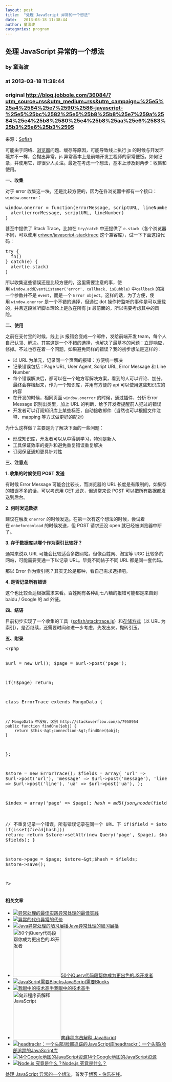 ```yaml
---
layout: post
title:  "处理 JavaScript 异常的一个想法"
date:   2013-03-18 11:38:44
author: 童海波
categories: program
---
```


## 处理 JavaScript 异常的一个想法
### by 童海波
### at 2013-03-18 11:38:44
### original <http://blog.jobbole.com/36084/?utm_source=rss&utm_medium=rss&utm_campaign=%25e5%25a4%2584%25e7%2590%2586-javascript-%25e5%25bc%2582%25e5%25b8%25b8%25e7%259a%2584%25e4%25b8%2580%25e4%25b8%25aa%25e6%2583%25b3%25e6%25b3%2595>

<p>来源：<a href="http://sofish.de/2144">Sofish</a></p>
<p>可能由于网络、<span><a href="http://blog.jobbole.com/12749/" title="浏览器">浏览器</a></span>问题、缓存等原因，可能导致线上执行 js 的时候与开发环境并不一样，会抛出异常。js 异常基本上是前端开发工程师的家常便饭。如何记录，并使用它，却很少人关注。最近在考虑一个想法，基本上涉及到两步：收集和使用。</p>
<p><strong>一、收集</strong></p>
<p>对于 error 收集这一块，还是比较方便的，因为在各浏览器中都有一个接口：<code>window.onerror</code>：</p>
<pre>window.onerror = function(errorMessage, scriptURL, lineNumber) {
  alert(errorMessage, scriptURL, lineNumber)
}</pre>
<p>甚至中提供了 Stack Trace，比如在 <code>try/catch</code> 中还提供了 <code>e.stack</code>（各个浏览器不同，可以使用 <a href="https://github.com/eriwen/javascript-stacktrace">eriwen/javascript-stacktrace</a> 这个兼容库），试一下下面这段代码：</p>
<pre>try {
  fn()
} catch(e) {
  alert(e.stack)
}</pre>
<p>所以收集这些错误还是比较方便的，这里需要注意的事，使用 <code>window.addEventListener('error', callback, isBubble)</code> 中<code>callback</code> 的第一个参数并不是 <code>event</code>，而是一个 <code>Error object</code>。这样的话，为了方便，使用 <code>window.onerror</code> 是一个不错的选择，但通过 dot 操作符监听的事件是可以重载的，并且这段监听脚本理论上是放在所有 js 最前面的，所以需要考虑其中的风险。</p>
<p><strong>二、使用</strong></p>
<p>之前在支付宝的时候，线上 js 报错会变成一个邮件，发给前端开发 team，每个人自己认领、解决。其实这是一个不错的选择，也解决了最基本的问题：立即响应，修掉。不过也存在着一个问题，如果避免同样的错误？我的初步想法是这样的：</p>
<ul>
<li>以 URL 为单元，记录同一个页面的报错：方便统一解决</li>
<li>记录错误包括：Page URL, User Agent, Script URL, Error Message 和 Line Number</li>
<li>每个错误解决后，都可以在一个地方写解决方案，看到的人可以评论、加分，最终会存档起来，作为一个知识库，并用有方便的 api 可以使用这些知识库的内容</li>
<li>在开发的时候，相同页面 <code>window.onerror</code> 的时候，通过插件，分析 Error Message 识别出类型，加上 URL 的判断，给予开发者提醒前人犯过的错误</li>
<li>开发者可以订阅知识库上某些标签，自动接收邮件（当然也可以根据文件注释、mapping 等方式做更好的配对）</li>
</ul>
<p>为什么这样做？主要是为了解决下面的一些问题：</p>
<ul>
<li>形成知识库，开发者可以从中得到学习，特别是新人</li>
<li>工具保证效率的提升和避免重复错误重复解决</li>
<li>订阅保证通知更具针对性</li>
</ul>
<p><strong>三、注意点</strong></p>
<p><strong>1. 收集的时候使用 POST 发送</strong></p>
<p>有时候 Error Message 可能会比较长，而浏览器的 URL 长度是有限制的，如果存的错误不多的话，可以考虑用 GET 发送，但通常来说 POST 可以把所有数据都发送到后台。</p>
<p><strong>2. 何时发送数据</strong></p>
<p>建议在触发 <code>onerror</code> 的时候发送。在第一次有这个想法的时候，尝试着在 <code>onbeforeonload</code> 的时候发送，但 POST 请求还没 open 就已经被浏览器中断了。</p>
<p><strong>3. 存于数据库以哪个作为索引比较好？</strong></p>
<p>通常来说以 URL 可能会比较适合多数网站。但像百姓网、淘宝等 UGC 比较多的网站，可能需要变通一下以记录 URL。毕竟不同帖子不同 URL 都是同一套代码。</p>
<p>那以 Error 作为索引呢？其实无论是那种，看自己需求选择吧。</p>
<p><strong>4. 是否记录所有错误</strong></p>
<p>这个也比较合适根据需求来看。百姓网有各种乱七八糟的报错可能都是来自到 baidu / Google 的 ad 外链。</p>
<p><strong>四、结语</strong></p>
<p>目前初步实现了一个收集的工具（<a href="https://github.com/sofish/stacktrace.js">sofish/stacktrace.js</a>）和<a href="http://sofish.de/2144#hash_store">存储方式</a>（以 URL 为索引），是否继续，还需要时间和进一步考虑，先发出来，抛砖引玉。</p>
<p><strong>五、附录</strong></p>
<pre>&lt;?php
 
$url = new Url();
$page = $url-&gt;post(&#39;page&#39;);
 
if(!$page) return;
 
class ErrorTrace extends MongoData {
 
    // MongoData 中没有，区别 http://stackoverflow.com/a/7958954
    public function findOne($obj) {
        return $this-&gt;connection-&gt;findOne($obj);
    }
};
 
$store = new ErrorTrace();
$fields = array(
  &#39;url&#39; =&gt; $url-&gt;post(&#39;url&#39;),
	&#39;message&#39; =&gt; $url-&gt;post(&#39;message&#39;),
	&#39;line&#39; =&gt; $url-&gt;post(&#39;line&#39;),
	&#39;ua&#39; =&gt; $url-&gt;post(&#39;ua&#39;),
);
 
$index = array(&#39;page&#39; =&gt; $page);
$hash = md5(json_encode($fields));
 
// 不重复记录一个错误，所有错误记录在同一个 URL 下
if($field = $store-&gt;findOne($index)) {
    if(isset($field[$hash])) return;
    return $store-&gt;setAttr(new Query(&#39;page&#39;, $page), $hash, $fields);
}
 
$store-&gt;page = $page;
$store-&gt;$hash = $fields;
$store-&gt;save();
 
?&gt;</pre>
<h4>相关文章</h4>
<ul>
<li><a href="http://blog.jobbole.com/18291/"><img src="http://blog.jobbole.com/wp-content/uploads/2011/11/Java-programming-language-logo.jpg" alt="异常处理的最佳实践"></a><a href="http://blog.jobbole.com/18291/">异常处理的最佳实践</a></li>
<li><a href="http://blog.jobbole.com/844/"><img src="http://blog.jobbole.com/wp-content/plugins/wordpress-23-related-posts-plugin/static/thumbs/14.jpg" alt="异常的代价"></a><a href="http://blog.jobbole.com/844/">异常的代价</a></li>
<li><a href="http://blog.jobbole.com/30230/"><img src="http://blog.jobbole.com/wp-content/uploads/2013/02/java-black-1-150x150.jpg" alt="Java异常处理的陋习展播"></a><a href="http://blog.jobbole.com/30230/">Java异常处理的陋习展播</a></li>
<li><a href="http://blog.jobbole.com/18513/"><img width="150" height="150" src="http://blog.jobbole.com/wp-content/uploads/2012/04/snippets-150x150.jpg" alt="50个jQuery代码段帮你成为更出色的JS开发者"></a><a href="http://blog.jobbole.com/18513/">50个jQuery代码段帮你成为更出色的JS开发者</a></li>
<li><a href="http://blog.jobbole.com/12042/"><img src="http://blog.jobbole.com/wp-content/uploads/2011/06/javascript-logo.png" alt="JavaScript需要Blocks"></a><a href="http://blog.jobbole.com/12042/">JavaScript需要Blocks</a></li>
<li><a href="http://blog.jobbole.com/36327/"><img src="http://blog.jobbole.com/wp-content/uploads/2011/06/javascript-logo.png" alt="我眼中的技术高手"></a><a href="http://blog.jobbole.com/36327/">我眼中的技术高手</a></li>
<li><a href="http://blog.jobbole.com/24602/"><img width="150" height="150" src="http://blog.jobbole.com/wp-content/uploads/2012/07/Explaining-What-JavaScript-is-to-Non-programmers-150x150.jpg" alt="向非程序员解释 JavaScript"></a><a href="http://blog.jobbole.com/24602/">向非程序员解释 JavaScript</a></li>
<li><a href="http://blog.jobbole.com/31213/"><img src="http://blog.jobbole.com/wp-content/uploads/2013/02/687474703a2f2f617564756e6f2e6769746875622e636f6d2f68656164747261636b722f6578616d706c65732f6d656469612f66616365747261636b696e675f7468756d626e61696c2e706e67-150x134." alt="headtrackr：一个头部/脸部追踪的JavaScript库"></a><a href="http://blog.jobbole.com/31213/">headtrackr：一个头部/脸部追踪的JavaScript库</a></li>
<li><a href="http://blog.jobbole.com/1313/"><img src="http://blog.jobbole.com/wp-content/plugins/wordpress-23-related-posts-plugin/static/thumbs/16.jpg" alt="14个Google地图的JavaScript资源"></a><a href="http://blog.jobbole.com/1313/">14个Google地图的JavaScript资源</a></li>
<li><a href="http://blog.jobbole.com/1254/"><img src="http://blog.jobbole.com/wp-content/uploads/2011/11/node.js-logo.png" alt="Node.js 究竟是什么？"></a><a href="http://blog.jobbole.com/1254/">Node.js 究竟是什么？</a></li>
</ul>
<p><a href="http://blog.jobbole.com/36084/">处理 JavaScript 异常的一个想法</a>，首发于<a href="http://blog.jobbole.com">博客 - 伯乐在线</a>。</p>